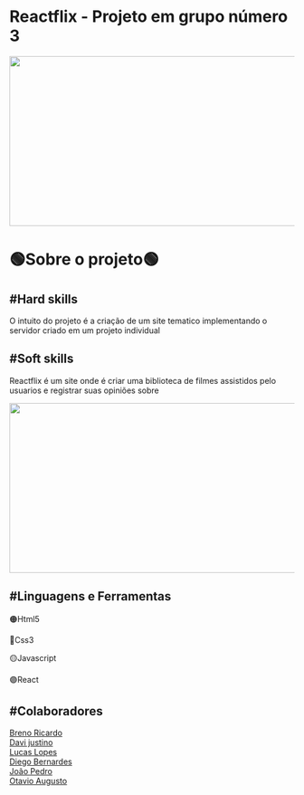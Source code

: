   <h1>Reactflix - Projeto em grupo número 3</h1>
    <img width="600px" height="300px" src="./images/home.jpeg">
    <h1>🟢Sobre o projeto🟢</h1>
    <h2>#Hard skills</h2>
    <p>O intuito do projeto é a criação de um site tematico implementando o servidor criado em um projeto individual</p>
    <h2>#Soft skills</h2>
    <p>Reactflix é um site onde é criar uma biblioteca de filmes assistidos pelo usuarios e registrar suas opiniões sobre</p>
    <img width="600" height="300" src="./images/filmes.jpeg" alt="">
   <h2>#Linguagens e Ferramentas</h2>
   <p>🟠Html5</p>
   <p>🔵Css3</p>
   <p>🟡Javascript</p>
   <p>🟣React</p>
   

   <h2>#Colaboradores</h2>
   <a href="https://github.com/BrenoRicardo">Breno Ricardo</a>
   <br>
   <a href="https://github.com/DaviJust">Davi justino</a>
   <br>
   <a href="https://github.com/LucasLopesPrograms">Lucas Lopes</a>
   <br>
   <a href="https://github.com/DiegoBernardes95">Diego Bernardes</a>
   <br>
   <a href="https://github.com/JoaoOcho">João Pedro</a>
   <br>
   <a href="https://github.com/Hoptavio">Otavio Augusto</a>

